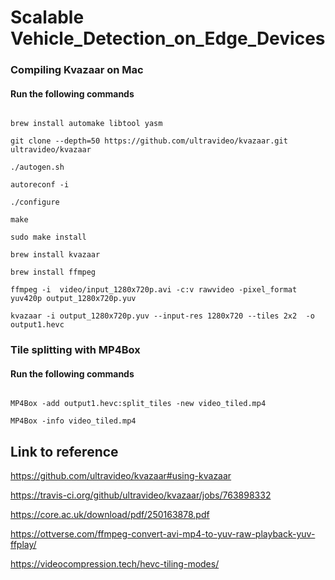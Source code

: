 # Scalable Vehicle_Detection_on_Edge_Devices

### Compiling Kvazaar on Mac

#### Run the following commands


```

brew install automake libtool yasm

git clone --depth=50 https://github.com/ultravideo/kvazaar.git ultravideo/kvazaar

./autogen.sh

autoreconf -i

./configure

make 

sudo make install

brew install kvazaar

brew install ffmpeg

ffmpeg -i  video/input_1280x720p.avi -c:v rawvideo -pixel_format yuv420p output_1280x720p.yuv

kvazaar -i output_1280x720p.yuv --input-res 1280x720 --tiles 2x2  -o output1.hevc

```

### Tile splitting with MP4Box

#### Run the following commands

```

MP4Box -add output1.hevc:split_tiles -new video_tiled.mp4

MP4Box -info video_tiled.mp4

```

## Link to reference

https://github.com/ultravideo/kvazaar#using-kvazaar

https://travis-ci.org/github/ultravideo/kvazaar/jobs/763898332

https://core.ac.uk/download/pdf/250163878.pdf

https://ottverse.com/ffmpeg-convert-avi-mp4-to-yuv-raw-playback-yuv-ffplay/

https://videocompression.tech/hevc-tiling-modes/

